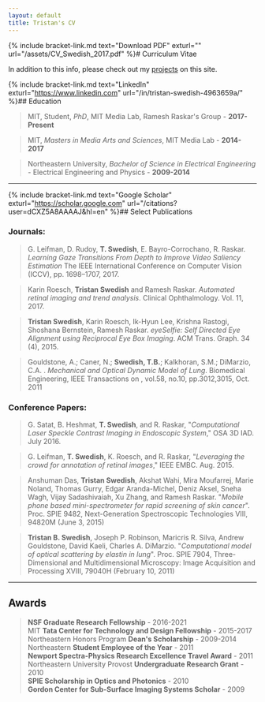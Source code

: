 ```yaml
---
layout: default
title: Tristan's CV
---
```


{% include bracket-link.md text="Download PDF" exturl="" url="/assets/CV_Swedish_2017.pdf" %}# Curriculum Vitae

In addition to this info, please check out my [projects]({{site.url}}/projects/) on this site.

{% include bracket-link.md text="LinkedIn" exturl="https://www.linkedin.com" url="/in/tristan-swedish-4963659a/" %}## Education

> MIT, Student, *PhD*, MIT Media Lab, Ramesh Raskar's Group - **2017-Present**

> MIT, *Masters in Media Arts and Sciences*, MIT Media Lab - **2014-2017**

> Northeastern University, *Bachelor of Science in Electrical Engineering* - Electrical Engineering and Physics - **2009-2014**

---

{% include bracket-link.md text="Google Scholar" exturl="https://scholar.google.com" url="/citations?user=dCXZ5A8AAAAJ&hl=en" %}## Select Publications

### Journals:

> G. Leifman, D. Rudoy, **T. Swedish**, E. Bayro-Corrochano, R. Raskar. *Learning Gaze Transitions From
Depth to Improve Video Saliency Estimation* The IEEE International Conference on Computer Vision
(ICCV), pp. 1698–1707, 2017.

> Karin Roesch, **Tristan Swedish** and Ramesh Raskar. *Automated retinal imaging and trend analysis*. Clinical Ophthalmology. Vol. 11, 2017.

> **Tristan Swedish**, Karin Roesch, Ik-Hyun Lee, Krishna Rastogi, Shoshana Bernstein, Ramesh Raskar. *eyeSelfie: Self Directed Eye Alignment using Reciprocal Eye Box Imaging*. ACM Trans. Graph. 34 (4), 2015.

> Gouldstone, A.; Caner, N.; **Swedish, T.B.**; Kalkhoran, S.M.; DiMarzio, C.A. . *Mechanical and Optical Dynamic Model of Lung*. Biomedical Engineering, IEEE Transactions on , vol.58, no.10, pp.3012,3015, Oct. 2011

### Conference Papers:

> G. Satat, B. Heshmat, **T. Swedish**, and R. Raskar, "*Computational Laser Speckle Contrast Imaging in Endoscopic System*," OSA 3D IAD. July 2016.

> G. Leifman, **T. Swedish**, K. Roesch, and R. Raskar, "*Leveraging the crowd for annotation of retinal images*," IEEE EMBC. Aug. 2015.

> Anshuman Das, **Tristan Swedish**, Akshat Wahi, Mira Moufarrej, Marie Noland, Thomas Gurry, Edgar Aranda-Michel, Deniz Aksel, Sneha Wagh, Vijay Sadashivaiah, Xu Zhang, and Ramesh Raskar. "*Mobile phone based mini-spectrometer for rapid screening of skin cancer*". Proc. SPIE 9482, Next-Generation Spectroscopic Technologies VIII, 94820M (June 3, 2015)

> **Tristan B. Swedish**, Joseph P. Robinson, Maricris R. Silva, Andrew Gouldstone, David Kaeli, Charles A. DiMarzio. "*Computational model of optical scattering by elastin in lung*". Proc. SPIE 7904, Three-Dimensional and Multidimensional Microscopy: Image Acquisition and Processing XVIII, 79040H (February 10, 2011)

---

## Awards
> **NSF Graduate Research Fellowship** - 2016-2021  
> MIT **Tata Center for Technology and Design Fellowship** - 2015-2017  
> Northeastern Honors Program **Dean's Scholarship** - 2009-2014  
> Northeastern **Student Employee of the Year** - 2011  
> **Newport Spectra-Physics Research Excellence Travel Award** - 2011  
> Northeastern University Provost **Undergraduate Research Grant** - 2010  
> **SPIE Scholarship in Optics and Photonics** - 2010  
> **Gordon Center for Sub-Surface Imaging Systems Scholar** - 2009  
